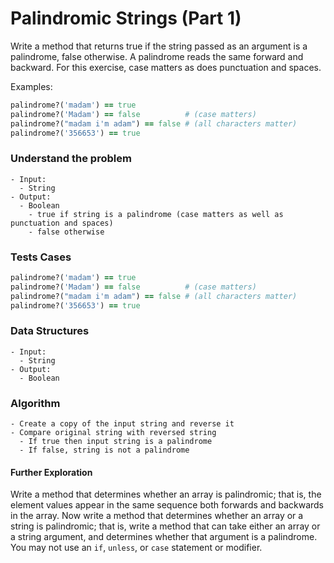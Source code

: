 # Palindromic Strings (Part 1)

Write a method that returns true if the string passed as an argument is a palindrome, false otherwise. A palindrome reads the same forward and backward. For this exercise, case matters as does punctuation and spaces.

Examples:

```ruby
palindrome?('madam') == true
palindrome?('Madam') == false          # (case matters)
palindrome?("madam i'm adam") == false # (all characters matter)
palindrome?('356653') == true
```



### Understand the problem

```
- Input:
  - String
- Output:
  - Boolean
    - true if string is a palindrome (case matters as well as punctuation and spaces)
    - false otherwise 
```

### Tests Cases

```ruby
palindrome?('madam') == true
palindrome?('Madam') == false          # (case matters)
palindrome?("madam i'm adam") == false # (all characters matter)
palindrome?('356653') == true
```

### Data Structures

```
- Input:
  - String
- Output:
  - Boolean
```

### Algorithm

```
- Create a copy of the input string and reverse it
- Compare original string with reversed string
  - If true then input string is a palindrome
  - If false, string is not a palindrome
```



#### Further Exploration

Write a method that determines whether an array is palindromic; that is, the element values appear in the same sequence both forwards and backwards in the array. Now write a method that determines whether an array or a string is palindromic; that is, write a method that can take either an array or a string argument, and determines whether that argument is a palindrome. You may not use an `if`, `unless`, or `case` statement or modifier.